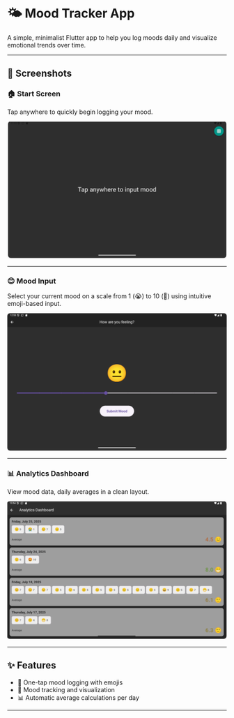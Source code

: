 # 🌤️ Mood Tracker App

A simple, minimalist Flutter app to help you log moods daily and visualize emotional trends over time.

---

## 📱 Screenshots

### 🏠 Start Screen
Tap anywhere to quickly begin logging your mood.

![Start Screen](assets/readme/start_screen.png)

---

### 😊 Mood Input
Select your current mood on a scale from 1 (😭) to 10 (🤩) using intuitive emoji-based input.

![Mood Input](assets/readme/input_screen.png)

---

### 📊 Analytics Dashboard
View mood data, daily averages in a clean layout.

![Analytics Screen](assets/readme/analytics.png)

---

## ✨ Features

- 🔘 One-tap mood logging with emojis
- 📆 Mood tracking and visualization
- 📊 Automatic average calculations per day

---
